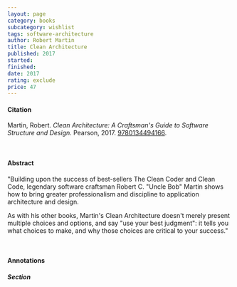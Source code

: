 ```yaml
---
layout: page
category: books
subcategory: wishlist
tags: software-architecture
author: Robert Martin
title: Clean Architecture
published: 2017
started:
finished:
date: 2017
rating: exclude
price: 47
---
```


#### Citation

Martin, Robert. *Clean Architecture: A Craftsman's Guide to Software Structure and Design.* Pearson, 2017. [9780134494166](https://www.amazon.ca/Clean-Architecture-Craftsmans-Software-Structure/dp/0134494164/).

<br>

#### Abstract

"Building upon the success of best-sellers The Clean Coder and Clean Code, legendary software craftsman Robert C. "Uncle Bob" Martin shows how to bring greater professionalism and discipline to application architecture and design.

As with his other books, Martin's Clean Architecture doesn't merely present multiple choices and options, and say "use your best judgment": it tells you what choices to make, and why those choices are critical to your success."

<br>

#### Annotations

##### Section
